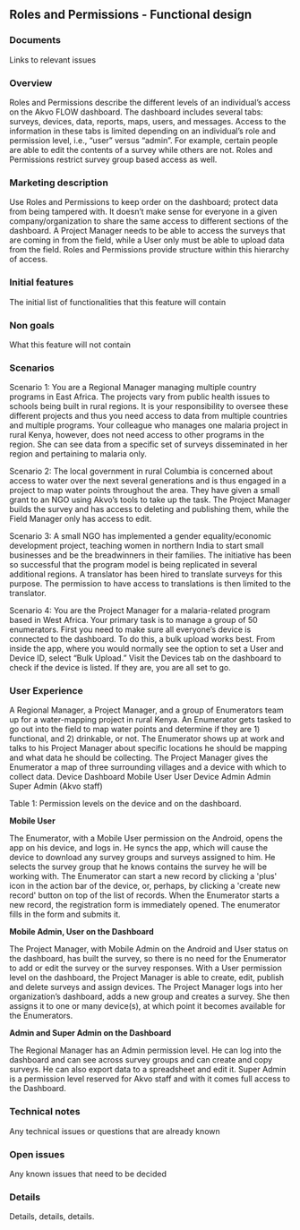 Roles and Permissions - Functional design
-------------

### Documents
Links to relevant issues

### Overview

Roles and Permissions describe the different levels of an individual’s access on the Akvo FLOW dashboard.  The dashboard includes several tabs: surveys, devices, data, reports, maps, users, and messages.  Access to the information in these tabs is limited depending on an individual’s role and permission level, i.e., “user” versus “admin”.  For example, certain people are able to edit the contents of a survey while others are not.  Roles and Permissions restrict survey group based access as well.

### Marketing description

Use Roles and Permissions to keep order on the dashboard; protect data from being tampered with.  It doesn’t make sense for everyone in a given company/organization to share the same access to different sections of the dashboard.  A Project Manager needs to be able to access the surveys that are coming in from the field, while a User only must be able to upload data from the field.  Roles and Permissions provide structure within this hierarchy of access.

### Initial features
The initial list of functionalities that this feature will contain

### Non goals
What this feature will not contain

### Scenarios

Scenario 1:  You are a Regional Manager managing multiple country programs in East Africa.  The projects vary from public health issues to schools being built in rural regions.  It is your responsibility to oversee these different projects and thus you need access to data from multiple countries and multiple programs.  Your colleague who manages one malaria project in rural Kenya, however, does not need access to other programs in the region.  She can see data from a specific set of surveys disseminated in her region and pertaining to malaria only.

Scenario 2:  The local government in rural Columbia is concerned about access to water over the next several generations and is thus engaged in a project to map water points throughout the area.  They have given a small grant to an NGO using Akvo’s tools to take up the task.  The Project Manager builds the survey and has access to deleting and publishing them, while the Field Manager only has access to edit.

Scenario 3:  A small NGO has implemented a gender equality/economic development project, teaching women in northern India to start small businesses and be the breadwinners in their families.  The initiative has been so successful that the program model is being replicated in several additional regions.  A translator has been hired to translate surveys for this purpose.   The permission to have access to translations is then limited to the translator.

Scenario 4:  You are the Project Manager for a malaria-related program based in West Africa.  Your primary task is to manage a group of 50 enumerators.  First you need to make sure all everyone’s device is connected to the dashboard.  To do this, a bulk upload works best.  From inside the app, where you would normally see the option to set a User and Device ID, select “Bulk Upload.”  Visit the Devices tab on the dashboard to check if the device is listed.  If they are, you are all set to go.

### User Experience 

A Regional Manager, a Project Manager, and a group of Enumerators team up for a water-mapping project in rural Kenya.  An Enumerator gets tasked to go out into the field to map water points and determine if they are 1) functional, and 2) drinkable, or not.  The Enumerator shows up at work and talks to his Project Manager about specific locations he should be mapping and what data he should be collecting. The Project Manager gives the Enumerator a map of three surrounding villages and a device with which to collect data. 
Device	Dashboard
Mobile User	User
Device Admin	Admin
	Super Admin (Akvo staff)

Table 1: Permission levels on the device and on the dashboard.

**Mobile User**

The Enumerator, with a Mobile User permission on the Android, opens the app on his device, and logs in.  He syncs the app, which will cause the device to download any survey groups and surveys assigned to him.  He selects the survey group that he knows contains the survey he will be working with.  The Enumerator can start a new record by clicking a 'plus' icon in the action bar of the device, or, perhaps, by clicking a 'create new record' button on top of the list of records.  When the Enumerator starts a new record, the registration form is immediately opened.  The enumerator fills in the form and submits it. 

**Mobile Admin, User on the Dashboard**

The Project Manager, with Mobile Admin on the Android and User status on the dashboard, has built the survey, so there is no need for the Enumerator to add or edit the survey or the survey responses.  With a User permission level on the dashboard, the Project Manager is able to create, edit, publish and delete surveys and assign devices.  The Project Manager logs into her organization’s dashboard, adds a new group and creates a survey.  She then assigns it to one or many device(s), at which point it becomes available for the Enumerators.


**Admin and Super Admin on the Dashboard**

The Regional Manager has an Admin permission level.  He can log into the dashboard and can see across survey groups and can create and copy surveys.  He can also export data to a spreadsheet and edit it.  Super Admin is a permission level reserved for Akvo staff and with it comes full access to the Dashboard.

### Technical notes
Any technical issues or questions that are already known

### Open issues
Any known issues that need to be decided

### Details
Details, details, details.
